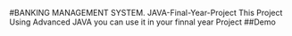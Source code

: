 #BANKING MANAGEMENT SYSTEM. JAVA-Final-Year-Project 
This Project Using Advanced JAVA you can use it in your finnal year Project
##Demo
